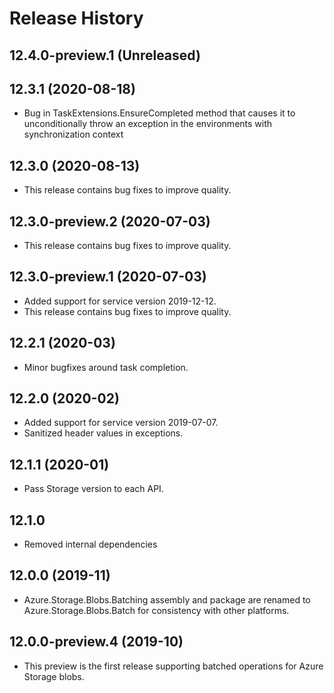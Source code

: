 # Release History

## 12.4.0-preview.1 (Unreleased)


## 12.3.1 (2020-08-18)
- Bug in TaskExtensions.EnsureCompleted method that causes it to unconditionally throw an exception in the environments with synchronization context

## 12.3.0 (2020-08-13)
- This release contains bug fixes to improve quality.

## 12.3.0-preview.2 (2020-07-03)
- This release contains bug fixes to improve quality.

## 12.3.0-preview.1 (2020-07-03)
- Added support for service version 2019-12-12.
- This release contains bug fixes to improve quality.

## 12.2.1 (2020-03)
- Minor bugfixes around task completion.

## 12.2.0 (2020-02)
- Added support for service version 2019-07-07.
- Sanitized header values in exceptions.

## 12.1.1 (2020-01)
- Pass Storage version to each API.

## 12.1.0
- Removed internal dependencies

## 12.0.0 (2019-11)
- Azure.Storage.Blobs.Batching assembly and package are renamed to
  Azure.Storage.Blobs.Batch for consistency with other platforms.

## 12.0.0-preview.4 (2019-10)
- This preview is the first release supporting batched operations for Azure
Storage blobs.
